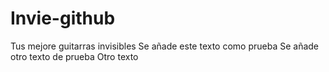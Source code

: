 # Invie-github
Tus mejore guitarras invisibles
Se añade este texto como prueba
Se añade otro texto de prueba
Otro texto

